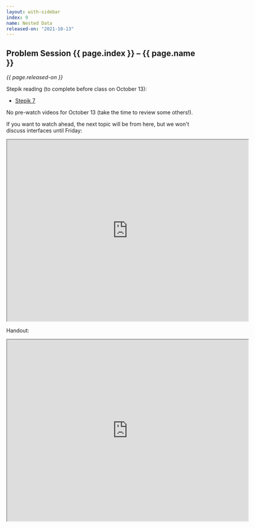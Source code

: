 ```yaml
---
layout: with-sidebar
index: 9
name: Nested Data
released-on: "2021-10-13"
---
```


## Problem Session {{ page.index }} – {{ page.name }}

_{{ page.released-on }}_

Stepik reading (to complete before class on October 13):
- [Stepik 7](https://stepik.org/lesson/584041/step/10?unit=578810)

No pre-watch videos for October 13 (take the time to review some others!).

If you want to watch ahead, the next topic will be from here, but we won't
discuss interfaces until Friday:

<iframe src="https://drive.google.com/file/d/1FsiNPr6N5yiFymHtwCdDHYHt03mWNw_Q/preview" width="640" height="480" allow="autoplay"></iframe>

Handout:

<iframe src="https://drive.google.com/file/d/1l28Y4DsU79T3pMWXMcrtHUvXp6LZRVwe/preview" width="640" height="480" allow="autoplay"></iframe>
